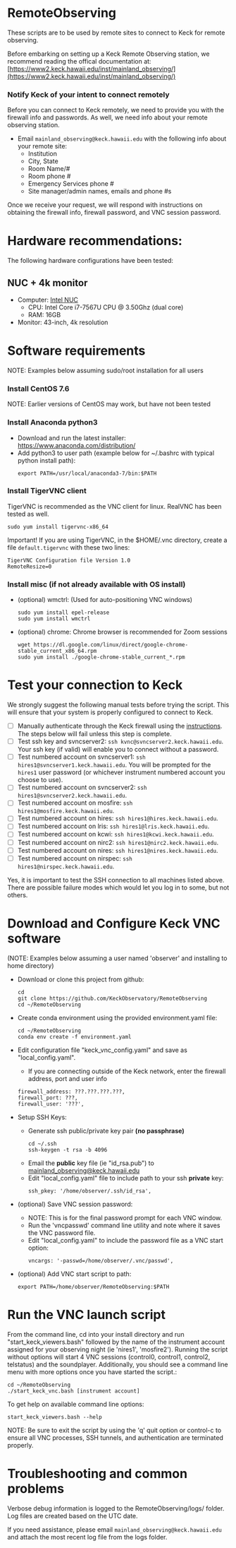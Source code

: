# RemoteObserving

These scripts are to be used by remote sites to connect to Keck for remote observing.

Before embarking on setting up a Keck Remote Observing station, we recommend reading the offical documentation at: [https://www2.keck.hawaii.edu/inst/mainland_observing/](https://www2.keck.hawaii.edu/inst/mainland_observing/)

### Notify Keck of your intent to connect remotely
Before you can connect to Keck remotely, we need to provide you with the firewall info and passwords.  As well, we need info about your remote observing station.

- Email `mainland_observing@keck.hawaii.edu` with the following info about your remote site:
    - Institution
    - City, State
    - Room Name/#
    - Room phone #
    - Emergency Services phone #
    - Site manager/admin names, emails and phone #s

Once we receive your request, we will respond with instructions on obtaining the firewall info, firewall password, and VNC session password.


# Hardware recommendations:
The following hardware configurations have been tested:

## NUC + 4k monitor
- Computer: [Intel NUC](https://www.intel.com/content/www/us/en/products/boards-kits/nuc.html)
    - CPU: Intel Core i7-7567U CPU @ 3.50Ghz (dual core)
    - RAM: 16GB
- Monitor: 43-inch, 4k resolution


# Software requirements
NOTE: Examples below assuming sudo/root installation for all users

### Install CentOS 7.6
NOTE: Earlier versions of CentOS may work, but have not been tested

### Install Anaconda python3
- Download and run the latest installer: https://www.anaconda.com/distribution/
- Add python3 to user path (example below for ~/.bashrc with typical python install path):
    ```
    export PATH=/usr/local/anaconda3-7/bin:$PATH
    ```

### Install TigerVNC client
TigerVNC is recommended as the VNC client for linux.  RealVNC has been tested as well.
```
sudo yum install tigervnc-x86_64
```

Important!  If you are using TigerVNC, in the $HOME/.vnc directory, create a file `default.tigervnc` with these two lines: 
```
TigerVNC Configuration file Version 1.0
RemoteResize=0 
```

### Install misc (if not already available with OS install)
- (optional) wmctrl:
    (Used for auto-positioning VNC windows)
    ```
    sudo yum install epel-release 
    sudo yum install wmctrl
    ```
- (optional) chrome: 
    Chrome browser is recommended for Zoom sessions
    ```
    wget https://dl.google.com/linux/direct/google-chrome-stable_current_x86_64.rpm
    sudo yum install ./google-chrome-stable_current_*.rpm
    ```

# Test your connection to Keck

We strongly suggest the following manual tests before trying the script.  This will ensure that your system is properly configured to connect to Keck.  

 - [ ] Manually authenticate through the Keck firewall using the [instructions](https://www2.keck.hawaii.edu/realpublic/inst/mainland_observing/tech/firewall/).  The steps below will fail unless this step is complete.
 - [ ] Test ssh key and svncserver2: `ssh kvnc@svncserver2.keck.hawaii.edu`.  Your ssh key (if valid) will enable you to connect without a password.
 - [ ] Test numbered account on svncserver1: `ssh hires1@svncserver1.keck.hawaii.edu`.  You will be prompted for the `hires1` user password (or whichever instrument numbered account you choose to use).
 - [ ] Test numbered account on svncserver2: `ssh hires1@svncserver2.keck.hawaii.edu`.
 - [ ] Test numbered account on mosfire: `ssh hires1@mosfire.keck.hawaii.edu`.
 - [ ] Test numbered account on hires: `ssh hires1@hires.keck.hawaii.edu`.
 - [ ] Test numbered account on lris: `ssh hires1@lris.keck.hawaii.edu`.
 - [ ] Test numbered account on kcwi: `ssh hires1@kcwi.keck.hawaii.edu`.
 - [ ] Test numbered account on nirc2: `ssh hires1@nirc2.keck.hawaii.edu`.
 - [ ] Test numbered account on nires: `ssh hires1@nires.keck.hawaii.edu`.
 - [ ] Test numbered account on nirspec: `ssh hires1@nirspec.keck.hawaii.edu`.

Yes, it is important to test the SSH connection to all machines listed above.  There are possible failure modes which would let you log in to some, but not others.

# Download and Configure Keck VNC software

(NOTE: Examples below assuming a user named 'observer' and installing to home directory)

- Download or clone this project from github: 
    ```
    cd
    git clone https://github.com/KeckObservatory/RemoteObserving
    cd ~/RemoteObserving
    ```
- Create conda environment using the provided environment.yaml file:
    ```
    cd ~/RemoteObserving
    conda env create -f environment.yaml
    ```

- Edit configuration file "keck_vnc_config.yaml" and save as "local_config.yaml".
    - If you are connecting outside of the Keck network, enter the firewall address, port and user info
    ```
    firewall_address: ???.???.???.???,
    firewall_port: ???,
    firewall_user: '???',
    ```

- Setup SSH Keys:
    - Generate ssh public/private key pair **(no passphrase)** 
        ```
        cd ~/.ssh
        ssh-keygen -t rsa -b 4096
        ```
    - Email the **public** key file (ie "id_rsa.pub") to mainland_observing@keck.hawaii.edu
    - Edit "local_config.yaml" file to include path to your ssh **private** key:
        ```
        ssh_pkey: '/home/observer/.ssh/id_rsa',
        ```
- (optional) Save VNC session password:
    - NOTE: This is for the final password prompt for each VNC window.
    - Run the 'vncpasswd' command line utility and note where it saves the VNC password file.
    - Edit "local_config.yaml" to include the password file as a VNC start option:
        ```
        vncargs: '-passwd=/home/observer/.vnc/passwd',
        ```
- (optional) Add VNC start script to path:
    ```
    export PATH=/home/observer/RemoteObserving:$PATH
    ```
        
        
# Run the VNC launch script

From the command line, cd into your install directory and run "start_keck_viewers.bash" followed by the name of the instrument account assigned for your observing night (ie 'nires1', 'mosfire2').  Running the script without options will start 4 VNC sessions (control0, control1, control2, telstatus) and the soundplayer. Additionally, you should see a command line menu with more options once you have started the script.:
```
cd ~/RemoteObserving
./start_keck_vnc.bash [instrument account]
```

To get help on available command line options:
```
start_keck_viewers.bash --help
```

NOTE: Be sure to exit the script by using the 'q' quit option or control-c to ensure all VNC processes, SSH tunnels, and authentication are terminated properly.


# Troubleshooting and common problems

Verbose debug information is logged to the RemoteObserving/logs/ folder.  Log files are created based on the UTC date.

If you need assistance, please email `mainland_observing@keck.hawaii.edu` and attach the most recent log file from the logs folder.

